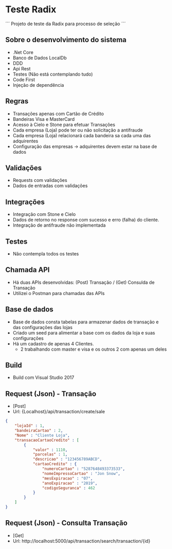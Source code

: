 # Teste Radix

´´´
Projeto de teste da Radix para processo de seleção
´´´

## Sobre o desenvolvimento do sistema

- .Net Core
- Banco de Dados LocalDb
- DDD
- Api Rest
- Testes (Não está contemplando tudo)
- Code First
- Injeção de dependência

## Regras

- Transações apenas com Cartão de Crédito
- Bandeiras Visa e MasterCard
- Acesso à Cielo e Stone para efetuar Transações
- Cada empresa (Loja) pode ter ou não solicitação a antifraude
- Cada empresa (Loja) relacionará cada bandeira sa cada uma das adquirentes
- Configuração das empresas -> adquirentes devem estar na base de dados 

## Validações

- Requests com validações
- Dados de entradas com validações

## Integrações

- Integração com Stone e Cielo
- Dados de retorno no response com sucesso e erro (falha) do cliente.
- Integração de antifraude não implementada

## Testes

- Não contempla todos os testes

## Chamada API

- Há duas APIs desenvolvidas: (Post) Transação / (Get) Consulda de Transação
- Utilizei o Postman para chamadas das APIs

## Base de dados

- Base de dados consta tabelas para armazenar dados de transação e das configurações das lojas
- Criado um seed para alimentar a base com os dados da loja e suas configurações
- Há um cadastro de apenas 4 Clientes.
  * 2 trabalhando com master e visa e os outros 2 com apenas um deles

## Build

- Build com Visual Studio 2017

## Request (Json) - Transação

- [Post]
- Url: {Localhost}/api/transaction/create/sale

```Json
{ 
	"lojaId" : 1,
	"bandeiraCartao" : 2,
	"Nome" : "Cliente Loja",
	"transacaoCartaoCredito" : [
		{
			"valor" : 1110,
			"parcelas" : 1,
			"descricao" : "123456789ABCD",
			"cartaoCredito" : {
				"numeroCartao" : "5287648493373533",
				"nomeImpressoCartao" : "Jon Snow",
				"mesExpiracao" : "07",
				"anoExpiracao" : "2019",
				"codigoSeguranca" : 462
			}
		}
	]
}
```

## Request (Json) - Consulta Transação

- [Get]
- Url: http://localhost:5000/api/transaction/search/transaction/{id}
